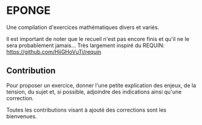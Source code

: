 # EPONGE

Une compilation d'exercices mathématiques divers et variés.


Il est important de noter que le recueil n'est pas encore finis et qu'il ne le sera probablement jamais... 
Très largement inspiré du REQUIN: https://github.com/HiiGHoVuTi/requin

## Contribution

Pour proposer un exercice, donner l'une petite explication des enjeux, de la tension, du sujet et, si possible, adjoindre des indications ainsi qu'une correction.


Toutes les contributions visant à ajouté des corrections sont les bienvenues.



